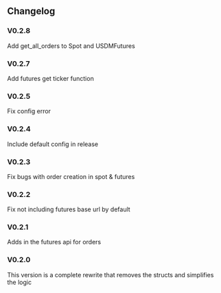 ## Changelog

### V0.2.8
Add get_all_orders to Spot and USDMFutures

### V0.2.7
Add futures get ticker function

### V0.2.5
Fix config error

### V0.2.4
Include default config in release

### V0.2.3
Fix bugs with order creation in spot & futures

### V0.2.2
Fix not including futures base url by default

### V0.2.1
Adds in the futures api for orders

### V0.2.0
This version is a complete rewrite that removes the structs and simplifies the logic
